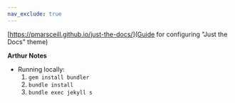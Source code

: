 ```yaml
---
nav_exclude: true
---
```


[https://pmarsceill.github.io/just-the-docs/](Guide for configuring "Just the Docs" theme)

**Arthur Notes**
- Running locally:
    1. `gem install bundler`
    1. `bundle install`
    1. `bundle exec jekyll s`
